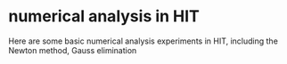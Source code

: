 # numerical analysis in HIT
 Here are some basic numerical analysis experiments in HIT, including the Newton method, Gauss elimination
